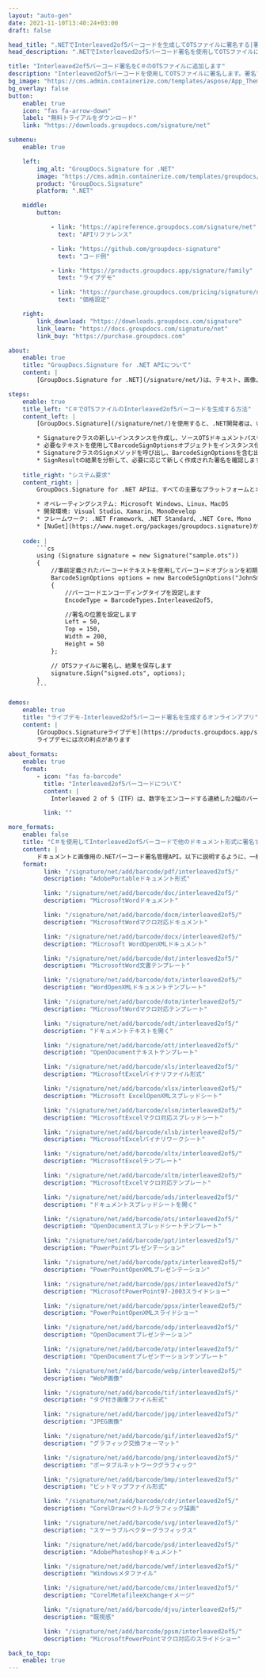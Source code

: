 ```yaml
---
layout: "auto-gen"
date: 2021-11-10T13:40:24+03:00
draft: false

head_title: ".NETでInterleaved2of5バーコードを生成してOTSファイルに署名する|署名文書"
head_description: ".NETでInterleaved2of5バーコード署名を使用してOTSファイルに署名する-人気のあるビジネスドキュメントや画像ファイル形式にバーコードを追加する."

title: "Interleaved2of5バーコード署名をC＃のOTSファイルに追加します"
description: "Interleaved2of5バーコードを使用してOTSファイルに署名します。署名プロパティを操作し、ニーズに合ったドキュメント内で高度な署名オプションを設定します."
bg_image: "https://cms.admin.containerize.com/templates/aspose/App_Themes/V3/images/bg/header1.png"
bg_overlay: false
button:
    enable: true
    icon: "fas fa-arrow-down"
    label: "無料トライアルをダウンロード"
    link: "https://downloads.groupdocs.com/signature/net"

submenu:
    enable: true

    left:
        img_alt: "GroupDocs.Signature for .NET"
        image: "https://cms.admin.containerize.com/templates/groupdocs/images/product-logos/90x90-noborder/groupdocs-signature-net.png"
        product: "GroupDocs.Signature"
        platform: ".NET"

    middle:
        button:

            - link: "https://apireference.groupdocs.com/signature/net"
              text: "APIリファレンス"

            - link: "https://github.com/groupdocs-signature"
              text: "コード例"

            - link: "https://products.groupdocs.app/signature/family"
              text: "ライブデモ"

            - link: "https://purchase.groupdocs.com/pricing/signature/net"
              text: "価格設定"

    right:
        link_download: "https://downloads.groupdocs.com/signature"
        link_learn: "https://docs.groupdocs.com/signature/net"
        link_buy: "https://purchase.groupdocs.com"

about:
    enable: true
    title: "GroupDocs.Signature for .NET APIについて"
    content: |
        [GroupDocs.Signature for .NET](/signature/net/)は、テキスト、画像、バーコード、スタンプ、フォームフィールド、QRコード、メタデータなどのさまざまな署名タイプを使用してデジタルドキュメントに電子署名するネイティブ.NETAPIです。ユーザーは、PDF、Microsoft Word、Excelワークシート、PowerPointプレゼンテーション、Adobe Photoshop、メタファイル、および画像ファイル形式内のデジタル署名を追加、編集、検証、削除、および検索でき、必要に応じて署名プロパティをカスタマイズするための追加サポートがあります。

steps:
    enable: true
    title_left: "C＃でOTSファイルのInterleaved2of5バーコードを生成する方法"
    content_left: |
        [GroupDocs.Signature](/signature/net/)を使用すると、.NET開発者は、いくつかの簡単な手順を実行することで、アプリケーション内のOTSファイルにInterleaved2of5バーコードを簡単に追加できます。

        * Signatureクラスの新しいインスタンスを作成し、ソースOTSドキュメントパスをコンストラクターパラメーターとして渡します。
        * 必要なテキストを使用してBarcodeSignOptionsオブジェクトをインスタンス化し、EncodeTypeプロパティをInterleaved2of5に設定します。
        * SignatureクラスのSignメソッドを呼び出し、BarcodeSignOptionsを含む出力OTSファイル名を渡します。
        * SignResultの結果を分析して、必要に応じて新しく作成された署名を確認します。
        
    title_right: "システム要求"
    content_right: |
        GroupDocs.Signature for .NET APIは、すべての主要なプラットフォームとオペレーティングシステムでサポートされています。以下のコードを実行する前に、システムに次の前提条件がインストールされていることを確認してください。

        * オペレーティングシステム: Microsoft Windows、Linux、MacOS
        * 開発環境: Visual Studio、Xamarin、MonoDevelop
        * フレームワーク: .NET Framework、.NET Standard、.NET Core、Mono
        * [NuGet](https://www.nuget.org/packages/groupdocs.signature)からGroupDocs.Signaturefor.NETの最新バージョンをダウンロードします
        
    code: |
        ```cs
        using (Signature signature = new Signature("sample.ots"))
        {
            //事前定義されたバーコードテキストを使用してバーコードオプションを初期化します
            BarcodeSignOptions options = new BarcodeSignOptions("JohnSmith")
            {
                //バーコードエンコーディングタイプを設定します
                EncodeType = BarcodeTypes.Interleaved2of5,

                //署名の位置を設定します
                Left = 50,
                Top = 150,
                Width = 200,
                Height = 50
            };

            // OTSファイルに署名し、結果を保存します 
            signature.Sign("signed.ots", options);
        }
        ```
        
demos:
    enable: true
    title: "ライブデモ-Interleaved2of5バーコード署名を生成するオンラインアプリ"
    content: |
        [GroupDocs.Signatureライブデモ](https://products.groupdocs.app/signature/family)サイトにアクセスして、Interleaved2of5バーコードをOTSファイルに今すぐ追加してください。  
        ライブデモには次の利点があります
        
about_formats:
    enable: true
    format:
        - icon: "fas fa-barcode"
          title: "Interleaved2of5バーコードについて"
          content: |
            Interleaved 2 of 5（ITF）は、数字をエンコードする連続した2幅のバーコードシンボルです。 135フィルム、ITF-14バーコード、および一部の製品のカートンで商業的に使用されていますが、内部の製品にはUPCまたはEANのラベルが付いています。

          link: ""

more_formats:
    enable: false
    title: "C＃を使用してInterleaved2of5バーコードで他のドキュメント形式に署名する"
    content: |
        ドキュメントと画像用の.NETバーコード署名管理API。以下に説明するように、一般的なファイル形式のいくつかにバーコード署名を追加します。
    format: 
          link: "/signature/net/add/barcode/pdf/interleaved2of5/"
          description: "AdobePortableドキュメント形式"

          link: "/signature/net/add/barcode/doc/interleaved2of5/"
          description: "MicrosoftWordドキュメント"

          link: "/signature/net/add/barcode/docm/interleaved2of5/"
          description: "MicrosoftWordマクロ対応ドキュメント"

          link: "/signature/net/add/barcode/docx/interleaved2of5/"
          description: "Microsoft WordOpenXMLドキュメント"

          link: "/signature/net/add/barcode/dot/interleaved2of5/"
          description: "MicrosoftWord文書テンプレート"

          link: "/signature/net/add/barcode/dotx/interleaved2of5/"
          description: "WordOpenXMLドキュメントテンプレート"

          link: "/signature/net/add/barcode/dotm/interleaved2of5/"
          description: "MicrosoftWordマクロ対応テンプレート"       

          link: "/signature/net/add/barcode/odt/interleaved2of5/"
          description: "ドキュメントテキストを開く"

          link: "/signature/net/add/barcode/ott/interleaved2of5/"
          description: "OpenDocumentテキストテンプレート"

          link: "/signature/net/add/barcode/xls/interleaved2of5/"
          description: "MicrosoftExcelバイナリファイル形式"

          link: "/signature/net/add/barcode/xlsx/interleaved2of5/"
          description: "Microsoft ExcelOpenXMLスプレッドシート"

          link: "/signature/net/add/barcode/xlsm/interleaved2of5/"
          description: "MicrosoftExcelマクロ対応スプレッドシート"

          link: "/signature/net/add/barcode/xlsb/interleaved2of5/"
          description: "MicrosoftExcelバイナリワークシート"

          link: "/signature/net/add/barcode/xltx/interleaved2of5/"
          description: "MicrosoftExcelテンプレート"

          link: "/signature/net/add/barcode/xltm/interleaved2of5/"
          description: "MicrosoftExcelマクロ対応テンプレート"

          link: "/signature/net/add/barcode/ods/interleaved2of5/"
          description: "ドキュメントスプレッドシートを開く"

          link: "/signature/net/add/barcode/ots/interleaved2of5/"
          description: "OpenDocumentスプレッドシートテンプレート"

          link: "/signature/net/add/barcode/ppt/interleaved2of5/"
          description: "PowerPointプレゼンテーション"

          link: "/signature/net/add/barcode/pptx/interleaved2of5/"
          description: "PowerPointOpenXMLプレゼンテーション"

          link: "/signature/net/add/barcode/pps/interleaved2of5/"
          description: "MicrosoftPowerPoint97-2003スライドショー"

          link: "/signature/net/add/barcode/ppsx/interleaved2of5/"
          description: "PowerPointOpenXMLスライドショー"                              

          link: "/signature/net/add/barcode/odp/interleaved2of5/"
          description: "OpenDocumentプレゼンテーション"

          link: "/signature/net/add/barcode/otp/interleaved2of5/"
          description: "OpenDocumentプレゼンテーションテンプレート"

          link: "/signature/net/add/barcode/webp/interleaved2of5/"
          description: "WebP画像"

          link: "/signature/net/add/barcode/tif/interleaved2of5/"
          description: "タグ付き画像ファイル形式"

          link: "/signature/net/add/barcode/jpg/interleaved2of5/"
          description: "JPEG画像"

          link: "/signature/net/add/barcode/gif/interleaved2of5/"
          description: "グラフィック交換フォーマット"

          link: "/signature/net/add/barcode/png/interleaved2of5/"
          description: "ポータブルネットワークグラフィック"

          link: "/signature/net/add/barcode/bmp/interleaved2of5/"
          description: "ビットマップファイル形式"

          link: "/signature/net/add/barcode/cdr/interleaved2of5/"
          description: "CorelDrawベクトルグラフィック描画"

          link: "/signature/net/add/barcode/svg/interleaved2of5/"
          description: "スケーラブルベクターグラフィックス"

          link: "/signature/net/add/barcode/psd/interleaved2of5/"
          description: "AdobePhotoshopドキュメント"

          link: "/signature/net/add/barcode/wmf/interleaved2of5/"
          description: "Windowsメタファイル"        

          link: "/signature/net/add/barcode/cmx/interleaved2of5/"
          description: "CorelMetafileeXchangeイメージ"

          link: "/signature/net/add/barcode/djvu/interleaved2of5/"
          description: "既視感"

          link: "/signature/net/add/barcode/ppsm/interleaved2of5/"
          description: "MicrosoftPowerPointマクロ対応のスライドショー"

back_to_top:
    enable: true
---
```

